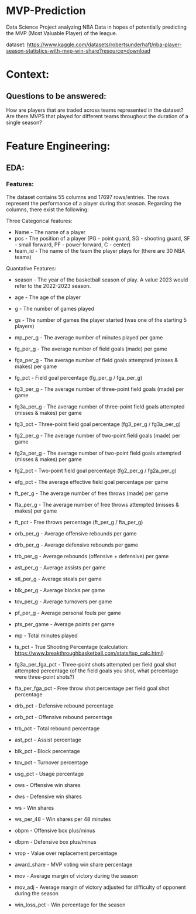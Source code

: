 # MVP-Prediction
Data Science Project analyzing NBA Data in hopes of potentially predicting the MVP (Most Valuable Player) of the league.

dataset: https://www.kaggle.com/datasets/robertsunderhaft/nba-player-season-statistics-with-mvp-win-share?resource=download
# Context:

## Questions to be answered:
How are players that are traded across teams represented in the dataset?
Are there MVPS that played for different teams throughout the duration of a single season?


# Feature Engineering:

## EDA:

### Features:
The dataset contains 55 columns and 17697 rows/entries. The rows represent the performance of a player during that season. Regarding the columns, there exist the following:

Three Categorical features:
* Name - The name of a player
* pos - The position of a player (PG - point guard, SG - shooting guard, SF - small forward, PF - power forward, C - center)
* team_id - The name of the team the player plays for (there are 30 NBA teams)

Quantative Features:
* season - The year of the basketball season of play. A value 2023 would refer to the 2022-2023 season.
* age - The age of the player
* g - The number of games played
* gs - The number of games the player started (was one of the starting 5 players)
* mp_per_g - The average number of minutes played per game

* fg_per_g - The average number of field goals (made) per game 
* fga_per_g - The average number of field goals attempted (misses & makes) per game
* fg_pct - Field goal percentage (fg_per_g / fga_per_g)

* fg3_per_g - The average number of three-point field goals (made) per game
* fg3a_per_g - The average number of three-point field goals attempted (misses & makes) per game
* fg3_pct - Three-point field goal percentage (fg3_per_g / fg3a_per_g)

* fg2_per_g - The average number of two-point field goals (made) per game
* fg2a_per_g - The average number of two-point field goals attempted (misses & makes) per game
* fg2_pct - Two-point field goal percentage (fg2_per_g / fg2a_per_g)

* efg_pct - The average effective field goal percentage per game

* ft_per_g - The average number of free throws (made) per game 
* fta_per_g - The average number of free throws attempted (misses & makes) per game
* ft_pct - Free throws percentage (ft_per_g / fta_per_g)

* orb_per_g - Average offensive rebounds per game
* drb_per_g - Average defensive rebounds per game
* trb_per_g - Average rebounds (offensive + defensive) per game

* ast_per_g - Average assists per game

* stl_per_g - Average steals per game
* blk_per_g - Average blocks per game
* tov_per_g - Average turnovers per game
* pf_per_g - Average personal fouls per game
* pts_per_game - Average points per game

* mp - Total minutes played

* ts_pct - True Shooting Percentage (calculation: https://www.breakthroughbasketball.com/stats/tsp_calc.html)
* fg3a_per_fga_pct - Three-point shots attempted per field goal shot attempted percentage (of the field goals you shot, what percentage were three-point shots?)
* fta_per_fga_pct - Free throw shot percentage per field goal shot percentage
* drb_pct - Defensive rebound percentage
* orb_pct - Offensive rebound percentage
* trb_pct - Total rebound percentage
* ast_pct - Assist percentage
* blk_pct - Block percentage
* tov_pct - Turnover percentage
* usg_pct - Usage percentage

* ows - Offensive win shares
* dws - Defensive win shares
* ws - Win shares
* ws_per_48 - Win shares per 48 minutes
* obpm - Offensive box plus/minus
* dbpm - Defensive box plus/minus
* vrop - Value over replacement percentage
* award_share - MVP voting win share percentage
* mov - Average margin of victory during the season
* mov_adj - Average margin of victory adjusted for difficulty of opponent during the season
* win_loss_pct - Win percentage for the season

